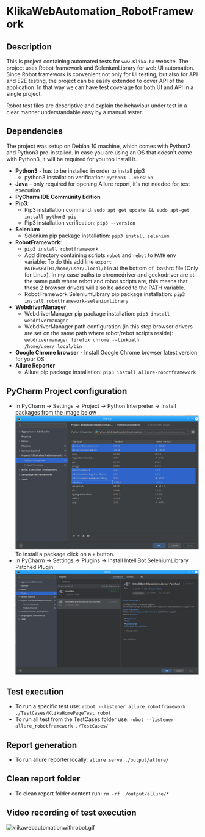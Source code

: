 # KlikaWebAutomation_RobotFramework

## Description

This is project containing automated tests for `www.Klika.ba` website.
The project uses Robot framework and SeleniumLibrary for web UI automation.
Since Robot framework is convenient not only for UI testing, but also for API and E2E testing,
the project can be easily extended to cover API of the application.
In that way we can have test coverage for both UI and API in a single project.

Robot test files are descriptive and explain the behaviour under test in a clear manner understandable easy by a manual tester.

## Dependencies
The project was setup on Debian 10 machine, which comes with Python2 and Python3 pre-installed.
In case you are using an OS that doesn't come with Python3, it will be required for you too install it.

* **Python3** - has to be installed in order to install pip3
  * python3 installation verification: `python3 --version`
* **Java** - only required for opening Allure report, it's not needed for test execution
* **PyCharm IDE Community Edition**
* **Pip3**:
    * Pip3 installation command:
    `sudo apt get update && sudo apt-get install python3-pip`
    * Pip3 installation verification:
    `pip3 --version`
* **Selenium**
  * Selenium pip package installation:
    `pip3 install selenium`
* **RobotFramework**:
  * `pip3 install robotframework`
  * Add directory containing scripts `robot` and `rebot` to `PATH` env variable: 
    To do this add line `export PATH=$PATH:/home/user/.local/bin` at the bottom of .bashrc file (Only for Linux).
    In my case paths to chromedriver and geckodriver are at the same path where rebot and robot scripts are, 
    this means that these 2 browser drivers will also be added to the PATH variable.
  * RobotFramework SeleniumLibrary pip package installation:
    `pip3 install robotframework-seleniumlibrary`
* **WebdriverManager**
  * WebdriverManager pip package installation:
    `pip3 install webdrivermanager`
  * WebdriverManager path configuration (in this step browser drivers are set on the same path where robot/rebot scripts reside):
    `webdrivermanager firefox chrome --linkpath /home/user/.local/bin`
* **Google Chrome browser** - Install Google Chrome browser latest version for your OS
* **Allure Reporter**
  * Allure pip package installation:
    `pip3 install allure-robotframework`
## PyCharm Project configuration
* In PyCharm -> Settings -> Project -> Python Interpreter -> Install packages from the image below
![img.png](img.png)
To install a package click on a `+` button.
* In PyCharm -> Settings -> Plugins -> Install IntelliBot SeleniumLibrary Patched Plugin:
![img_1.png](img_1.png)
  
## Test execution
* To run a specific test use:
  `robot --listener allure_robotframework ./TestCases/KlikaHomePageTest.robot`
* To run all test from the TestCases folder use:
  `robot --listener allure_robotframework ./TestCases/`

## Report generation
* To run allure reporter locally:
  `allure serve ./output/allure/`
  
## Clean report folder
* To clean report folder content run:
  `rm -rf ./output/allure/*`
  
## Video recording of test execution
![klikawebautomationwithrobot.gif](klikawebautomationwithrobot.gif)